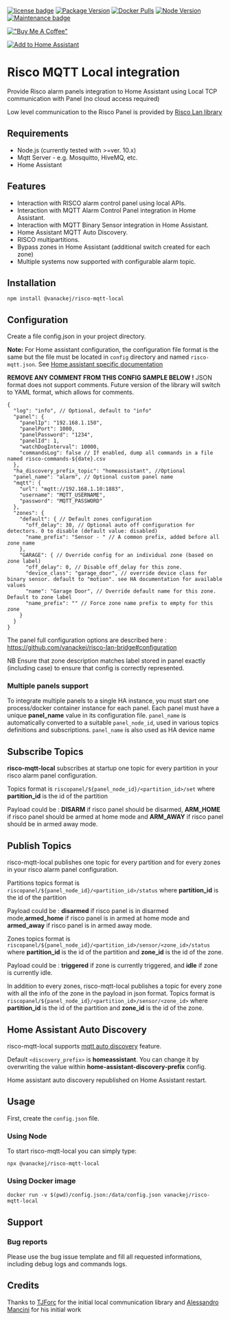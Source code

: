[![license badge](https://img.shields.io/badge/license-MIT-green.svg)](https://github.com/vanackej/risco-mqtt-local/blob/main/LICENSE)
[![Package Version](https://shields.io/npm/v/@vanackej/risco-mqtt-local/latest)](https://www.npmjs.com/package/@vanackej/risco-mqtt-local)
[![Docker Pulls](https://img.shields.io/docker/pulls/vanackej/risco-mqtt-local)](https://hub.docker.com/r/vanackej/risco-mqtt-local)
[![Node Version](https://shields.io/node/v/@vanackej/risco-mqtt-local)](https://www.npmjs.com/package/@vanackej/risco-mqtt-local)
[![Maintenance badge](https://shields.io/badge/maintenance-yes-green.svg)](https://www.npmjs.com/package/@vanackej/risco-mqtt-local)

[!["Buy Me A Coffee"](https://www.buymeacoffee.com/assets/img/custom_images/orange_img.png)](https://www.buymeacoffee.com/vanackej)

[![Add to Home Assistant](https://my.home-assistant.io/badges/supervisor_add_addon_repository.svg)](https://my.home-assistant.io/redirect/supervisor_add_addon_repository/?repository_url=https%3A%2F%2Fgithub.com%2Fvanackej%2Frisco-mqtt-local)

# Risco MQTT Local integration

Provide Risco alarm panels integration to Home Assistant using Local TCP communication with Panel (no cloud access required)

Low level communication to the Risco Panel is provided by [Risco Lan library](https://github.com/vanackej/risco-lan-bridge)

## Requirements

- Node.js (currently tested with >=ver. 10.x)
- Mqtt Server - e.g. Mosquitto, HiveMQ, etc.
- Home Assistant

## Features

- Interaction with RISCO alarm control panel using local APIs.
- Interaction with MQTT Alarm Control Panel integration in Home Assistant.
- Interaction with MQTT Binary Sensor integration in Home Assistant.
- Home Assistant MQTT Auto Discovery.
- RISCO multipartitions.
- Bypass zones in Home Assistant (additional switch created for each zone)
- Multiple systems now supported with configurable alarm topic.

## Installation

```
npm install @vanackej/risco-mqtt-local
```

## Configuration

Create a file config.json in your project directory.

**Note:** For Home assistant configuration, the configuration file format is the same but the file must 
be located in `config` directory and named `risco-mqtt.json`. See [Home assistant specific documentation ](risco-mqtt-local-addon/DOCS.md) 

**REMOVE ANY COMMENT FROM THIS CONFIG SAMPLE BELOW !** JSON format does not support comments. Future version of the library will switch
to YAML format, which allows for comments.

```
{
  "log": "info", // Optional, default to "info"
  "panel": {
    "panelIp": "192.168.1.150",
    "panelPort": 1000,
    "panelPassword": "1234",
    "panelId": 1,
    "watchDogInterval": 10000,
    "commandsLog": false // If enabled, dump all commands in a file named risco-commands-${date}.csv
  },
  "ha_discovery_prefix_topic": "homeassistant", //Optional
  "panel_name": "alarm", // Optional custom panel name
  "mqtt": {
    "url": "mqtt://192.168.1.10:1883",
    "username": "MQTT_USERNAME",
    "password": "MQTT_PASSWORD"
  },
  "zones": {
    "default": { // Default zones configuration
      "off_delay": 30, // Optional auto off configuration for detectors. 0 to disable (default value: disabled)
      "name_prefix": "Sensor - " // A common prefix, added before all zone name
    },
    "GARAGE": { // Override config for an individual zone (based on zone label)
      "off_delay": 0, // Disable off_delay for this zone.
      "device_class": "garage_door", // override device class for binary sensor. default to "motion". see HA documentation for available values
      "name": "Garage Door", // Override default name for this zone. Default to zone label
      "name_prefix": "" // Force zone name prefix to empty for this zone
    }
  }
}

```

The panel full configuration options are described here : https://github.com/vanackej/risco-lan-bridge#configuration

NB Ensure that zone description matches label stored in panel exactly (including case) to ensure that config is correctly represented.

### Multiple panels support

To integrate multiple panels to a single HA instance, you must start one process/docker container instance for each panel.
Each panel must have a unique **panel_name** value in its configuration file. 
`panel_name` is automatically converted to a suitable `panel_node_id`, used in various topics definitions and subscriptions. 
`panel_name` is also used as HA device name

## Subscribe Topics

**risco-mqtt-local** subscribes at startup one topic for every partition in your risco alarm panel configuration.

Topics format is `riscopanel/${panel_node_id}/<partition_id>/set` where **partition_id** is the id of the partition

Payload could be : **DISARM** if risco panel should be disarmed, **ARM_HOME** if risco panel should be armed at home mode and **ARM_AWAY** if risco panel should be in armed away mode.

## Publish Topics

risco-mqtt-local publishes one topic for every partition and for every zones in your risco alarm panel configuration.

Partitions topics format is `riscopanel/${panel_node_id}/<partition_id>/status` where **partition_id** is the id of the partition

Payload could be : **disarmed** if risco panel is in disarmed mode,**armed_home** if risco panel is in armed at home mode and **armed_away** if risco panel is in armed away mode.

Zones topics format is `riscopanel/${panel_node_id}/<partition_id>/sensor/<zone_id>/status` where **partition_id** is the id of the partition and **zone_id** is the id of the zone.

Payload could be : **triggered** if zone is currently triggered, and **idle** if zone is currently idle.

In addition to every zones, risco-mqtt-local publishes a topic for every zone with all the info of the zone in the payload in json format. Topics format is `riscopanel/${panel_node_id}/<partition_id>/sensor/<zone_id>` where **partition_id** is the id of the partition and **zone_id** is the id of the zone.

## Home Assistant Auto Discovery

risco-mqtt-local supports [mqtt auto discovery](https://www.home-assistant.io/docs/mqtt/discovery/) feature.

Default `<discovery_prefix>` is **homeassistant**. You can change it by overwriting the value within **home-assistant-discovery-prefix** config.

Home assistant auto discovery republished on Home Assistant restart.

## Usage

First, create the `config.json` file.

### Using Node

To start risco-mqtt-local you can simply type:

`npx @vanackej/risco-mqtt-local`

### Using Docker image

`docker run -v $(pwd)/config.json:/data/config.json vanackej/risco-mqtt-local`

## Support

### Bug reports

Please use the bug issue template and fill all requested informations, including debug logs and commands logs.

## Credits

Thanks to [TJForc](https://github.com/TJForc) for the initial local communication library and [Alessandro Mancini](https://github.com/mancioshell) for his initial work
